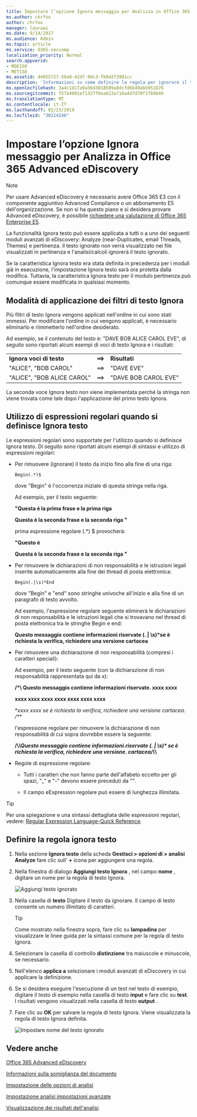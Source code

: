 ```yaml
---
title: Impostare l’opzione Ignora messaggio per Analizza in Office 365 Advanced eDiscovery
ms.author: chrfox
author: chrfox
manager: laurawi
ms.date: 9/14/2017
ms.audience: Admin
ms.topic: article
ms.service: O365-seccomp
localization_priority: Normal
search.appverid:
- MOE150
- MET150
ms.assetid: 44055727-56e8-42d7-9dc3-fb942f3901cc
description: 'Informazioni su come definire la regola per ignorare il testo specifico quando si utilizzano i moduli Analyze and process in Office 365 Advanced eDiscovery.  '
ms.openlocfilehash: 3a4c1d17a9a56d3018509a8dcfd6b49abb951676
ms.sourcegitcommit: f57b4001ef1327f0ea622e716a4d7d78f1769b49
ms.translationtype: MT
ms.contentlocale: it-IT
ms.lasthandoff: 02/23/2019
ms.locfileid: "30214246"
---
```

# <a name="set-ignore-text-option-for-analyze-in-office-365-advanced-ediscovery"></a>Impostare l’opzione Ignora messaggio per Analizza in Office 365 Advanced eDiscovery

> [!NOTE]
> Per usare Advanced eDiscovery è necessario avere Office 365 E3 con il componente aggiuntivo Advanced Compliance o un abbonamento E5 dell'organizzazione. Se non si ha questo piano e si desidera provare Advanced eDiscovery, è possibile [richiedere una valutazione di Office 365 Enterprise E5](https://go.microsoft.com/fwlink/p/?LinkID=698279). 
  
La funzionalità Ignora testo può essere applicata a tutti o a uno dei seguenti moduli avanzati di eDiscovery: Analyze (near-Duplicates, email Threads, Themes) e pertinenza. Il testo ignorato non verrà visualizzato nei file visualizzati in pertinenza e l'analisi/calcoli ignorerà il testo ignorato.
  
Se la caratteristica Ignora testo era stata definita in precedenza per i moduli già in esecuzione, l'impostazione Ignora testo sarà ora protetta dalla modifica. Tuttavia, la caratteristica Ignora testo per il modulo pertinenza può comunque essere modificata in qualsiasi momento.
  
## <a name="how-ignore-text-filters-are-applied"></a>Modalità di applicazione dei filtri di testo Ignora

Più filtri di testo Ignora vengono applicati nell'ordine in cui sono stati immessi. Per modificare l'ordine in cui vengono applicati, è necessario eliminarlo e riimmetterlo nell'ordine desiderato.
  
Ad esempio, se il contenuto del testo è: "DAVE BOB ALICE CAROL EVE", di seguito sono riportati alcuni esempi di voci di testo Ignora e i risultati:
  
||||
|:-----|:-----|:-----|
|**Ignora voci di testo** <br/> |**==\>** <br/> |**Risultati** <br/> |
|"ALICE", "BOB CAROL"  <br/> |==\>  <br/> |"DAVE EVE"  <br/> |
|"ALICE", "BOB ALICE CAROL"  <br/> |==\>  <br/> |"DAVE BOB CAROL EVE"  <br/> |
   
La seconda voce Ignora testo non viene implementata perché la stringa non viene trovata come tale dopo l'applicazione del primo testo Ignora.
  
## <a name="use-regular-expressions-when-defining-ignore-text"></a>Utilizzo di espressioni regolari quando si definisce Ignora testo

Le espressioni regolari sono supportate per l'utilizzo quando si definisce Ignora testo. Di seguito sono riportati alcuni esempi di sintassi e utilizzo di espressioni regolari:
  
- Per rimuovere (ignorare) il testo da inizio fino alla fine di una riga:
    
     `Begin(.*)$`
    
    dove "Begin" è l'occorrenza iniziale di questa stringa nella riga.
    
    Ad esempio, per il testo seguente:
    
    **"Questa è la prima frase e la prima riga**
    
    **Questa è la seconda frase e la seconda riga "**
    
    prima espressione regolare (.\*) $ provocherà:
    
    **"Questo è**
    
    **Questa è la seconda frase e la seconda riga "**
    
- Per rimuovere le dichiarazioni di non responsabilità e le istruzioni legali inserite automaticamente alla fine dei thread di posta elettronica:
    
     `Begin(.|\s)*End`
    
    dove "Begin" e "end" sono stringhe univoche all'inizio e alla fine di un paragrafo di testo avvolto. 
    
    Ad esempio, l'espressione regolare seguente eliminerà le dichiarazioni di non responsabilità e le istruzioni legali che si trovavano nel thread di posta elettronica tra le stringhe Begin e end:
    
    **Questo messaggio contiene informazioni riservate (. | \s)\*se è richiesta la verifica, richiedere una versione cartacea**
    
- Per rimuovere una dichiarazione di non responsabilità (compresi i caratteri speciali): 
    
    Ad esempio, per il testo seguente (con la dichiarazione di non responsabilità rappresentata qui da x): 
    
    **/\*\ Questo messaggio contiene informazioni riservate. xxxx xxxx**
    
    **xxxx xxxx xxxx xxxx xxxx xxxx xxxx**
    
    **xxxx xxxx se è richiesta la verifica, richiedere una versione cartacea. /\*\**
    
    l'espressione regolare per rimuovere la dichiarazione di non responsabilità di cui sopra dovrebbe essere la seguente: 
    
    **\/\\*\\Questo messaggio contiene informazioni\.riservate (. | \s)\* se è richiesta la verifica, richiedere una versione\. cartacea\/\\*\\**
    
- Regole di espressione regolare:
    
  - Tutti i caratteri che non fanno parte dell'alfabeto eccetto per gli spazi, "_" e "-" devono essere preceduti da "\".
    
  - Il campo eExpression regolare può essere di lunghezza illimitata.
    
> [!TIP]
> Per una spiegazione e una sintassi dettagliata delle espressioni regolari, vedere: [Regular Expression Language-Quick Reference](https://msdn.microsoft.com/en-us/library/az24scfc%28v=vs.110%29.aspx). 
  
## <a name="define-ignore-text-rule"></a>Definire la regola ignora testo

1. Nella sezione **Ignora testo** della scheda **Gestisci \> opzioni di \> analisi Analyze** fare clic sull' **+** icona per aggiungere una regola. 
    
2. Nella finestra di dialogo **Aggiungi testo Ignora** , nel campo **nome** , digitare un nome per la regola di testo Ignora. 
    
    ![Aggiungi testo ignorato](media/98e5129b-2667-4692-86fa-2d0117187a7f.png)
  
3. Nella casella di **testo** Digitare il testo da ignorare. Il campo di testo consente un numero illimitato di caratteri. 
    
    > [!TIP]
    > Come mostrato nella finestra sopra, fare clic su **lampadina** per visualizzare le linee guida per la sintassi comune per la regola di testo Ignora. 
  
4. Selezionare la casella di controllo **distinzione** tra maiuscole e minuscole, se necessario. 
    
5. Nell'elenco **applica a** selezionare i moduli avanzati di eDiscovery in cui applicare la definizione. 
    
6. Se si desidera eseguire l'esecuzione di un test nel testo di esempio, digitare il testo di esempio nella casella di testo **input** e fare clic su **test**. I risultati vengono visualizzati nella casella di testo **output** . 
    
7. Fare clic su **OK** per salvare la regola di testo Ignora. Viene visualizzata la regola di testo Ignora definita. 
    
    ![Impostare nome del testo ignorato](media/3a788ac3-4a1c-46c9-89bd-7ff32d68ce23.png)
  
## <a name="see-also"></a>Vedere anche

[Office 365 Advanced eDiscovery](office-365-advanced-ediscovery.md)
  
[Informazioni sulla somiglianza del documento](understand-document-similarity-in-advanced-ediscovery.md)
  
[Impostazione delle opzioni di analisi](set-analyze-options-in-advanced-ediscovery.md)
  
[Impostazione analisi impostazioni avanzate](set-analyze-advanced-settings-in-advanced-ediscovery.md)
  
[Visualizzazione dei risultati dell'analisi](view-analyze-results-in-advanced-ediscovery.md)


